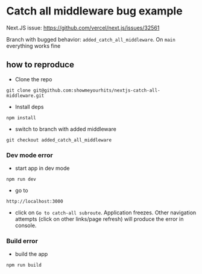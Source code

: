# Catch all middleware bug example

Next.JS issue: https://github.com/vercel/next.js/issues/32561

Branch with bugged behavior: `added_catch_all_middleware`. On `main` everything works fine

## how to reproduce

- Clone the repo
```
git clone git@github.com:showmeyourhits/nextjs-catch-all-middleware.git
```
- Install deps
```
npm install
```
- switch to branch with added middleware
```
git checkout added_catch_all_middleware
```

### Dev mode error
- start app in dev mode
```
npm run dev
```
- go to
```
http://localhost:3000
```
- click on `Go to catch-all subroute`. Application freezes. Other navigation attempts (click on other links/page refresh) will produce the error in console.

### Build error
- build the app
```
npm run build
```
